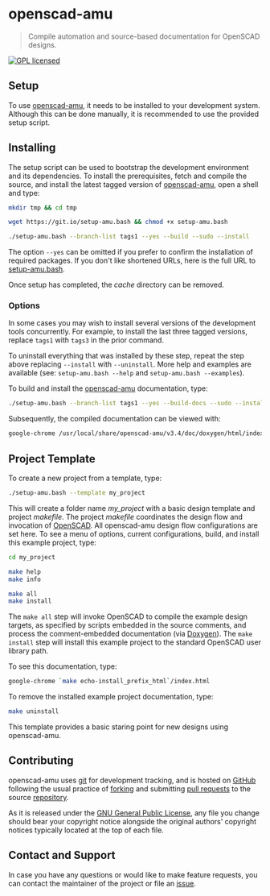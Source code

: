 openscad-amu
============

> Compile automation and source-based documentation for OpenSCAD designs.

[![GPL licensed](https://img.shields.io/badge/license-GPL-blue.svg?style=flat)](https://raw.githubusercontent.com/royasutton/openscad-amu/master/COPYING)


Setup
-----

To use [openscad-amu], it needs to be installed to your development
system. Although this can be done manually, it is recommended to use
the provided setup script.


Installing
----------

The setup script can be used to bootstrap the development environment
and its dependencies. To install the prerequisites, fetch and compile
the source, and install the latest tagged version of [openscad-amu],
open a shell and type:

```bash
mkdir tmp && cd tmp
```

```bash
wget https://git.io/setup-amu.bash && chmod +x setup-amu.bash
```

```bash
./setup-amu.bash --branch-list tags1 --yes --build --sudo --install
```

The option `--yes` can be omitted if you prefer to confirm the
installation of required packages. If you don't like shortened URLs,
here is the full URL to [setup-amu.bash].

Once setup has completed, the *cache* directory can be removed.

### Options

In some cases you may wish to install several versions of the
development tools concurrently. For example, to install the last three
tagged versions, replace `tags1` with `tags3` in the prior command.

To uninstall everything that was installed by these step, repeat the
step above replacing `--install` with `--uninstall`. More help and
examples are available (see: `setup-amu.bash --help` and
`setup-amu.bash --examples`).

To build and install the [openscad-amu] documentation, type:

```bash
./setup-amu.bash --branch-list tags1 --yes --build-docs --sudo --install-docs
```
Subsequently, the compiled documentation can be viewed with:

```bash
google-chrome /usr/local/share/openscad-amu/v3.4/doc/doxygen/html/index.html
```


Project Template
----------------

To create a new project from a template, type:

```bash
./setup-amu.bash --template my_project
```

This will create a folder name *my_project* with a basic design
template and project *makefile*. The project *makefile* coordinates the
design flow and invocation of [OpenSCAD]. All openscad-amu design flow
configurations are set here. To see a menu of options, current
configurations, build, and install this example project, type:

```bash
cd my_project

make help
make info

make all
make install
```

The `make all` step will invoke OpenSCAD to compile the example design
targets, as specified by scripts embedded in the source comments, and
process the comment-embedded documentation (via [Doxygen]). The `make
install` step will install this example project to the standard
OpenSCAD user library path.

To see this documentation, type:

```bash
google-chrome `make echo-install_prefix_html`/index.html
```

To remove the installed example project documentation, type:

```bash
make uninstall
```

This template provides a basic staring point for new designs using
openscad-amu.


Contributing
------------

openscad-amu uses [git] for development tracking, and is hosted on
[GitHub] following the usual practice of [forking] and submitting
[pull requests] to the source [repository].

As it is released under the [GNU General Public License], any file you
change should bear your copyright notice alongside the original
authors' copyright notices typically located at the top of each file.


Contact and Support
-------------------

In case you have any questions or would like to make feature requests,
you can contact the maintainer of the project or file an [issue].


[GNU General Public License]: https://www.gnu.org/licenses/gpl.html

[setup-amu.bash]: https://raw.githubusercontent.com/royasutton/openscad-amu/master/share/scripts/setup-amu.bash

[openscad-amu]: https://royasutton.github.io/openscad-amu
[repository]: https://github.com/royasutton/openscad-amu
[issue]: https://github.com/royasutton/openscad-amu/issues

[OpenSCAD]: http://www.openscad.org/

[Doxygen]: http://www.doxygen.nl

[git]: http://git-scm.com/
[GitHub]: http://github.com/
[forking]: http://help.github.com/forking/
[pull requests]: https://help.github.com/articles/about-pull-requests/
